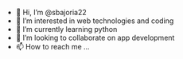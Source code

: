 - 👋 Hi, I’m @sbajoria22
- 👀 I’m interested in web technologies and coding
- 🌱 I’m currently learning python
- 💞️ I’m looking to collaborate on app development
- 📫 How to reach me ...

<!---
sbajoria22/sbajoria22 is a ✨ special ✨ repository because its `README.md` (this file) appears on your GitHub profile.
You can click the Preview link to take a look at your changes.
--->
